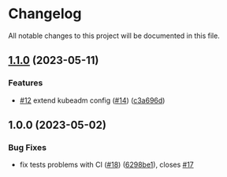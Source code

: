 # Changelog

All notable changes to this project will be documented in this file.

## [1.1.0](https://github.com/cloud-labs-infra/ansible-role-k8s-cluster/compare/v1.0.0...v1.1.0) (2023-05-11)


### Features

* [#12](https://github.com/cloud-labs-infra/ansible-role-k8s-cluster/issues/12) extend kubeadm config ([#14](https://github.com/cloud-labs-infra/ansible-role-k8s-cluster/issues/14)) ([c3a696d](https://github.com/cloud-labs-infra/ansible-role-k8s-cluster/commit/c3a696d26c7f51ba6083bb27a9b7bb40d6a5c6a2))

## 1.0.0 (2023-05-02)


### Bug Fixes

* fix tests problems with CI ([#18](https://github.com/cloud-labs-infra/ansible-role-k8s-cluster/issues/18)) ([6298be1](https://github.com/cloud-labs-infra/ansible-role-k8s-cluster/commit/6298be10fab4df87bc4cab82c848c6273cfad187)), closes [#17](https://github.com/cloud-labs-infra/ansible-role-k8s-cluster/issues/17)
